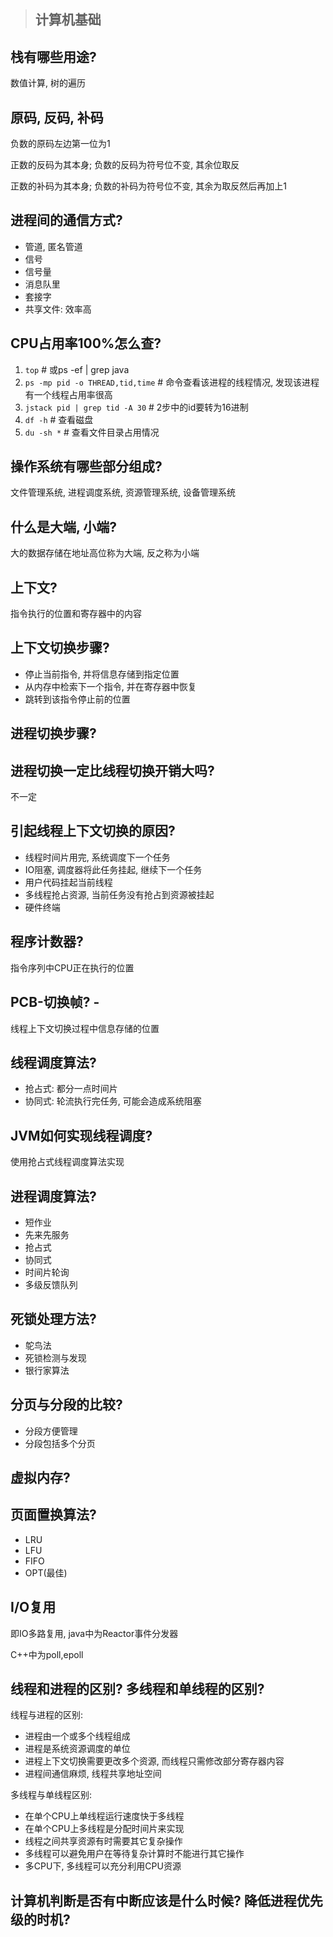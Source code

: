 > ## 计算机基础

## 栈有哪些用途? 
数值计算, 树的遍历

## 原码, 反码, 补码
负数的原码左边第一位为1

正数的反码为其本身; 负数的反码为符号位不变, 其余位取反

正数的补码为其本身; 负数的补码为符号位不变, 其余为取反然后再加上1

## 进程间的通信方式? 
- 管道, 匿名管道
- 信号
- 信号量
- 消息队里
- 套接字
- 共享文件: 效率高

## CPU占用率100%怎么查?
1. `top`	# 或ps -ef | grep java
2. `ps -mp pid -o THREAD,tid,time` 	# 命令查看该进程的线程情况, 发现该进程有一个线程占用率很高
3. `jstack pid | grep tid -A 30` 	# 2步中的id要转为16进制
4. `df -h` 		# 查看磁盘
5. `du -sh *`	# 查看文件目录占用情况

## 操作系统有哪些部分组成?
文件管理系统, 进程调度系统, 资源管理系统, 设备管理系统

## 什么是大端, 小端?
大的数据存储在地址高位称为大端, 反之称为小端

## 上下文?
指令执行的位置和寄存器中的内容

## 上下文切换步骤?
- 停止当前指令, 并将信息存储到指定位置
- 从内存中检索下一个指令, 并在寄存器中恢复
- 跳转到该指令停止前的位置

## 进程切换步骤?
## 进程切换一定比线程切换开销大吗?
不一定

## 引起线程上下文切换的原因?
- 线程时间片用完, 系统调度下一个任务
- IO阻塞, 调度器将此任务挂起, 继续下一个任务
- 用户代码挂起当前线程
- 多线程抢占资源, 当前任务没有抢占到资源被挂起
- 硬件终端

## 程序计数器?
指令序列中CPU正在执行的位置

## PCB-切换帧?	-
线程上下文切换过程中信息存储的位置

## 线程调度算法?
- 抢占式: 都分一点时间片
- 协同式: 轮流执行完任务, 可能会造成系统阻塞

## JVM如何实现线程调度?
使用抢占式线程调度算法实现

## 进程调度算法?
- 短作业
- 先来先服务
- 抢占式
- 协同式
- 时间片轮询
- 多级反馈队列

## 死锁处理方法?
- 鸵鸟法
- 死锁检测与发现
- 银行家算法

## 分页与分段的比较?
- 分段方便管理
- 分段包括多个分页

## 虚拟内存? 
## 页面置换算法?
- LRU
- LFU
- FIFO
- OPT(最佳)

## I/O复用
即IO多路复用, java中为Reactor事件分发器

C++中为poll,epoll

## 线程和进程的区别? 多线程和单线程的区别?
线程与进程的区别: 
- 进程由一个或多个线程组成
- 进程是系统资源调度的单位
- 进程上下文切换需要更改多个资源, 而线程只需修改部分寄存器内容
- 进程间通信麻烦, 线程共享地址空间

多线程与单线程区别: 
- 在单个CPU上单线程运行速度快于多线程
- 在单个CPU上多线程是分配时间片来实现
- 线程之间共享资源有时需要其它复杂操作
- 多线程可以避免用户在等待复杂计算时不能进行其它操作
- 多CPU下, 多线程可以充分利用CPU资源

## 计算机判断是否有中断应该是什么时候? 降低进程优先级的时机?